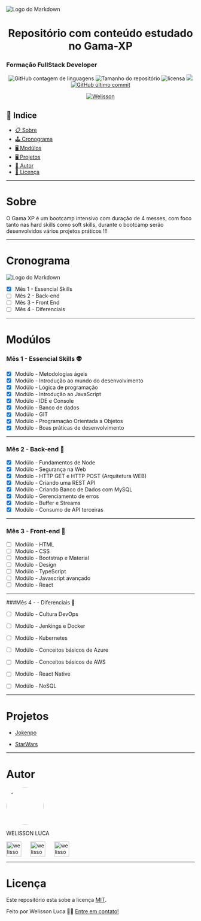 ![Logo do Markdown](https://imgseed.xyz/img/1620962325aed59e1.gif)

<h1 style="text-align: center;">Repositório com conteúdo estudado no Gama-XP</h1>

### Formação FullStack Developer

<p align="center">

  <img alt="GitHub contagem de linguagens" src="https://img.shields.io/github/languages/count/WelissonLuca/GamaXP37?color=%2304D361&style=plastic">

  <img alt="Tamanho do repositório" src="https://img.shields.io/github/languages/code-size/WelissonLuca/GamaXP37?style=plastic">

  <img alt="licensa" src="https://img.shields.io/github/license/WelissonLuca/GamaXP37?style=plastic">

  <img src="https://img.shields.io/github/forks/WelissonLuca/GamaXP37?style=plastic">

<a href="https://github.com/WelissonLuca/FoodFy/tree/master/commits/master">
    <img alt="GitHub último commit" src="https://img.shields.io/github/last-commit/WelissonLuca/GamaXP37?style=plastic">
  </a>

  <p align="center" ><a href="https://github.com/WelissonLuca" > <img alt="Welisson" src="https://img.shields.io/badge/Desenvolvido%20por-Welisson%20Luca-brightgreen"></a></p>

## 📕 Indice

- [📋 Sobre](#Sobre)
- [🕹 Cronograma](#Cronograma)
- [🖥 Modúlos](#Modúlos)
- [🖥 Projetos](#Projetos)
- [🦸 Autor](#Autor)
- [📝 Licença](#Licença)

<hr>

Sobre
============

<p align="left"> O Gama XP é um bootcamp intensivo com duração de 4 messes, com foco tanto nas hard skills como soft skills, durante o bootcamp serão desenvolvidos vários projetos práticos !!!  </p>

<hr>

Cronograma
============

![Logo do Markdown](https://i.imgur.com/v4kkfNO.png)

- [x] Mês 1 - Essencial Skills
- [ ] Mês 2 - Back-end
- [ ] Mês 3 - Front End
- [ ] Mês 4 - Diferenciais

<hr>

Modúlos
============

### Mês 1 - Essencial Skills 👽
- [x] Modúlo - Metodologias ágeis
- [x] Modúlo - Introdução ao mundo do
desenvolvimento
- [x] Modúlo - Lógica de programação
- [x] Modúlo - Introdução ao JavaScript
- [x] Modúlo - IDE e Console
- [x] Modúlo - Banco de dados
- [x] Modúlo - GIT
- [x] Modúlo - Programação Orientada a
Objetos
- [x] Modúlo - Boas práticas de
desenvolvimento

<hr>

### Mês 2 - Back-end 👑
- [x] Modúlo - Fundamentos de Node
- [x] Modúlo - Segurança na Web
- [x] Modúlo - HTTP GET e HTTP POST
(Arquitetura WEB)
- [x] Modúlo - Criando uma REST API
- [x] Modúlo - Criando Banco de Dados
com MySQL
- [x] Modúlo - Gerenciamento de erros
- [x] Modúlo - Buffer e Streams
- [x] Modúlo - Consumo de API terceiras

<hr>

### Mês 3 - Front-end  📌
- [ ] Modúlo - HTML
- [ ] Modúlo - CSS
- [ ] Modúlo - Bootstrap e Material
- [ ] Modúlo - Design
- [ ] Modúlo - TypeScript
- [ ] Modúlo - Javascript avançado
- [ ] Modúlo - React

<hr>

###Mês 4 - - Diferenciais  📌
- [ ] Modúlo - Cultura DevOps
- [ ] Modúlo - Jenkings e Docker
- [ ] Modúlo - Kubernetes
- [ ] Modúlo - Conceitos básicos de
Azure
- [ ] Modúlo - Conceitos básicos de AWS
- [ ] Modúlo - React Native
- [ ] Modúlo - NoSQL


<hr>

Projetos
============

<!--ts-->
   * [Jokenpo](https://github.com/WelissonLuca/GamaXP37/tree/main/Modulo-POO-08/Jokenpo)

  * [StarWars](https://github.com/WelissonLuca/GamaXP37/tree/main/BoasPraticas-09/StarWars)
<!--te-->

<hr>

Autor
============

 <img style="border-radius: 50%;" src="https://avatars1.githubusercontent.com/u/62263143?s=460&u=2d740bbcbd193e223e104d59cca9a1b0b8831152&v=4" width="100px;" alt=""/>

<p>WELISSON LUCA</p> 
<p align="left">
<a href="https://www.linkedin.com/in/welisson-luca-assun%C3%A7%C3%A2o-vilar-483697189/" target="blank"><img align="center" src="https://cdn.iconscout.com/icon/free/png-64/linkedin-208-916919.png" alt="welisson luca" width="40" /></a>
<a href="mailto:welissonluca17@gmail.com?subject=Hello%20again" target="blank" style="margin:20px"><img align="center" src="https://cdn.iconscout.com/icon/free/png-64/google-search-engine-logo-sign-find-gmail-6-4981.png" alt="welisson luca" width="40" /></a>
<a href="https://api.whatsapp.com/send?phone=5591999145682&text=Informe%20seu%20nome%20%C3%A9%20qual%20o%20assunto.!" target="blank" ><img align="center" src="https://cdn.iconscout.com/icon/free/png-64/whatsapp-151-675795.png" alt="welisson luca" width="40" /></a>



</p>

<hr>

Licença
============

Este repositório esta sobe a licença [MIT](./LICENSE).

Feito por Welisson Luca 👋🏻 [Entre em contato!](https://api.whatsapp.com/send?phone=5591999145682&text=Informe%20seu%20nome%20%C3%A9%20qual%20o%20assunto.!)

